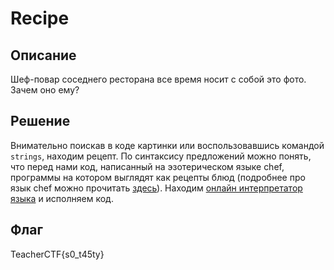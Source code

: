 # Recipe
## Описание

Шеф-повар соседнего ресторана все время носит с собой это фото. Зачем оно ему?

## Решение
Внимательно поискав в коде картинки или воспользовавшись командой `strings`, находим рецепт.
По синтаксису предложений можно понять, что перед нами код, написанный на эзотерическом языке chef, программы на котором выглядят как рецепты блюд (подробнее про язык chef  можно прочитать [здесь](https://ru.wikipedia.org/wiki/Chef_(%D1%8F%D0%B7%D1%8B%D0%BA_%D0%BF%D1%80%D0%BE%D0%B3%D1%80%D0%B0%D0%BC%D0%BC%D0%B8%D1%80%D0%BE%D0%B2%D0%B0%D0%BD%D0%B8%D1%8F))). Находим [онлайн интерпретатор языка](http://p-helpers.appspot.com/chef/chef.html) и исполняем код.

## Флаг
TeacherCTF{s0_t45ty}

